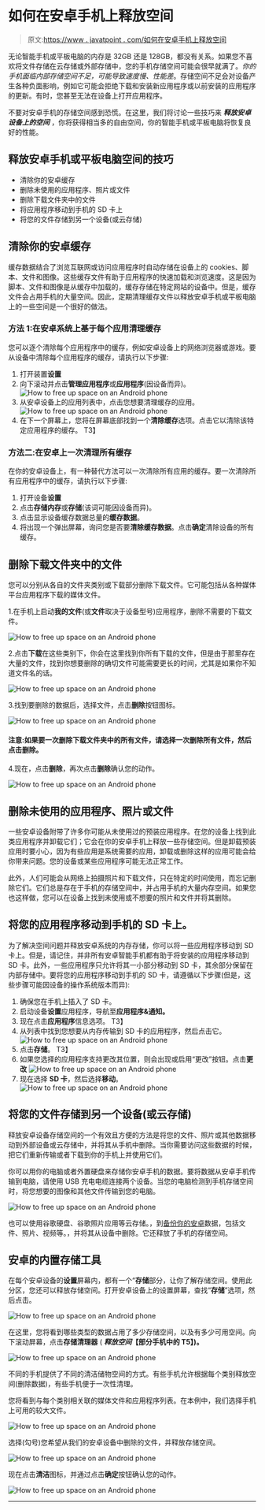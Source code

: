 # 如何在安卓手机上释放空间

> 原文:[https://www . javatpoint . com/如何在安卓手机上释放空间](https://www.javatpoint.com/how-to-free-up-space-on-an-android-phone)

无论智能手机或平板电脑的内存是 32GB 还是 128GB，都没有关系。如果您不喜欢将文件存储在云存储或外部存储中，您的手机存储空间可能会很早就满了。*你的手机面临内部存储空间不足，可能导致速度慢、性能差*。存储空间不足会对设备产生各种负面影响，例如它可能会拒绝下载和安装新应用程序或以前安装的应用程序的更新。有时，您甚至无法在设备上打开应用程序。

不要对安卓手机的存储空间感到恐慌。在这里，我们将讨论一些技巧来 ***释放安卓设备上的空间*** ，你将获得相当多的自由空间，你的智能手机或平板电脑将恢复良好的性能。

## 释放安卓手机或平板电脑空间的技巧

*   清除你的安卓缓存
*   删除未使用的应用程序、照片或文件
*   删除下载文件夹中的文件
*   将应用程序移动到手机的 SD 卡上
*   将您的文件存储到另一个设备(或云存储)

## 清除你的安卓缓存

缓存数据结合了浏览互联网或访问应用程序时自动存储在设备上的 cookies、脚本、文件和图像。这些缓存文件有助于应用程序的快速加载和浏览速度。这是因为脚本、文件和图像是从缓存中加载的，缓存存储在特定网站的设备中。但是，缓存文件会占用手机的大量空间。因此，定期清理缓存文件以释放安卓手机或平板电脑上的一些空间是一个很好的做法。

### 方法 1:在安卓系统上基于每个应用清理缓存

您可以逐个清除每个应用程序中的缓存，例如安卓设备上的网络浏览器或游戏。要从设备中清除每个应用程序的缓存，请执行以下步骤:

1.  打开装置**设置**
2.  向下滚动并点击**管理应用程序**或**应用程序**(因设备而异)。
    ![How to free up space on an Android phone](../Images/9813dce0ed5dbf6b8b746287e3f85f4a.png)
3.  从安卓设备上的应用列表中，点击您想要清理缓存的应用。
    ![How to free up space on an Android phone](../Images/6c31e21159dfbb26c1e8429f835d4949.png)
4.  在下一个屏幕上，您将在屏幕底部找到一个**清除缓存**选项。点击它以清除该特定应用程序的缓存。
    T3】

### 方法二:在安卓上一次清理所有缓存

在你的安卓设备上，有一种替代方法可以一次清除所有应用的缓存。要一次清除所有应用程序中的缓存，请执行以下步骤:

1.  打开设备**设置**
2.  点击**存储内存**或**存储**(该词可能因设备而异)。
3.  点击显示设备缓存数据总量的**缓存数据**。
4.  将出现一个弹出屏幕，询问您是否要**清除缓存数据**。点击**确定**清除设备的所有缓存。

## 删除下载文件夹中的文件

您可以分别从各自的文件夹类别或下载部分删除下载文件。它可能包括从各种媒体平台应用程序下载的媒体文件。

1.在手机上启动**我的文件**(或**文件**取决于设备型号)应用程序，删除不需要的下载文件。

![How to free up space on an Android phone](../Images/1b58b271a63085ab340d23bfccc9b672.png)

2.点击**下载**在这些类别下，你会在这里找到你所有下载的文件，但是由于那里存在大量的文件，找到你想要删除的确切文件可能需要更长的时间，尤其是如果你不知道文件名的话。

![How to free up space on an Android phone](../Images/9b6519c9314f5c777e5422071a281dbe.png)

3.找到要删除的数据后，选择文件，点击**删除**按钮图标。

![How to free up space on an Android phone](../Images/12cde8782615485f5bf0d7c02168949e.png)

#### 注意:如果要一次删除下载文件夹中的所有文件，请选择一次删除所有文件，然后点击删除。

4.现在，点击**删除**，再次点击**删除**确认您的动作。

![How to free up space on an Android phone](../Images/4af56f3d28c28af7f3e7a6dc0d09e84c.png)

## 删除未使用的应用程序、照片或文件

一些安卓设备附带了许多你可能从未使用过的预装应用程序。在您的设备上找到此类应用程序并卸载它们；它会在你的安卓手机上释放一些存储空间。但是卸载预装应用时要小心，因为有些应用是系统需要的应用，卸载或删除这样的应用可能会给你带来问题。您的设备或某些应用程序可能无法正常工作。

此外，人们可能会从网络上拍摄照片和下载文件，只在特定的时间使用，而忘记删除它们。它们总是存在于手机的存储空间中，并占用手机的大量内存空间。如果您也这样做，您可以在设备上找到未使用或不想要的照片和文件并将其删除。

## 将您的应用程序移动到手机的 SD 卡上。

为了解决空间问题并释放安卓系统的内存存储，你可以将一些应用程序移动到 SD 卡上。但是，请记住，并非所有安卓智能手机都有助于将安装的应用程序移动到 SD 卡。此外，一些应用程序只允许将其一小部分移动到 SD 卡，其余部分保留在内部存储中。要将您的应用程序移动到手机的 SD 卡，请遵循以下步骤(但是，这些步骤可能因设备的操作系统版本而异):

1.  确保您在手机上插入了 SD 卡。
2.  启动设备**设置**应用程序，导航至**应用程序&通知。**
3.  现在点击**应用程序**信息选项。
    T3】
4.  从列表中找到您想要从内存传输到 SD 卡的应用程序，然后点击它。
    ![How to free up space on an Android phone](../Images/d18b7adf14fe9e466301a7383d7c54ff.png)
5.  点击**存储**。
    T3】
6.  如果您选择的应用程序支持更改其位置，则会出现或启用“更改”按钮。点击**更改**
    ![How to free up space on an Android phone](../Images/8bc6cca5cee86304fc80be863a85c8bc.png)
7.  现在选择 **SD 卡**，然后选择**移动**。
    ![How to free up space on an Android phone](../Images/78ed22d1266976c72238e30cc0955a59.png)

## 将您的文件存储到另一个设备(或云存储)

释放安卓设备存储空间的一个有效且方便的方法是将您的文件、照片或其他数据移动到外部设备或云存储中，并将其从手机中删除。当你需要访问这些数据的时候，把它们重新传输或者下载到你的手机上并使用它们。

你可以用你的电脑或者外置硬盘来存储你安卓手机的数据。要将数据从安卓手机传输到电脑，请使用 USB 充电电缆连接两个设备。当您的电脑检测到手机存储空间时，将您想要的图像和其他文件传输到您的电脑。

![How to free up space on an Android phone](../Images/2121ec290427bef3307a3754ae0c1b53.png)

也可以使用谷歌硬盘、谷歌照片应用等云存储。，到[备份你的安卓](https://www.javatpoint.com/how-to-backup-android-phone)数据，包括文件、照片、视频等。，并将其从设备中删除。它还释放了手机的存储空间。

## 安卓的内置存储工具

在每个安卓设备的**设置**屏幕内，都有一个“**存储**部分，让你了解存储空间。使用此分区，您还可以释放存储空间。打开安卓设备上的设置屏幕，查找“**存储**”选项，然后点击。

![How to free up space on an Android phone](../Images/125c7720afecf629364e2554be561e8b.png)

在这里，您将看到哪些类型的数据占用了多少存储空间，以及有多少可用空间。向下滚动屏幕，点击**存储清理器** ( ***释放空间*【部分手机中的 T5】)。**

![How to free up space on an Android phone](../Images/86a216fefcdfe0d7ecd42751555b5af9.png)

不同的手机提供了不同的清洁储物空间的方式。有些手机允许根据每个类别释放空间(删除数据)，有些手机便于一次性清理。

您将看到与每个类别相关联的媒体文件和应用程序列表。在本例中，我们选择手机上可用的较大文件。

![How to free up space on an Android phone](../Images/30f213bb92b1bbb8b0773658e348c79d.png)

选择(勾号)您希望从我们的安卓设备中删除的文件，并释放存储空间。

![How to free up space on an Android phone](../Images/47d7418f6346e68947dcc0ce13202b40.png)

现在点击**清洁**图标，并通过点击**确定**按钮确认您的动作。

![How to free up space on an Android phone](../Images/a6c55a8d4a958c3b53f1c7c8500f03b7.png)

* * *